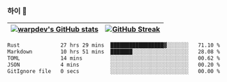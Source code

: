 
### 하이 👋
[![warpdev's GitHub stats](https://github-readme-stats.vercel.app/api?username=warpdev&show_icons=true&theme=vue-dark)](#) |[![GitHub Streak](https://github-readme-streak-stats.herokuapp.com/?user=warpdev&theme=dark)](#)
--- | --- |
<!--START_SECTION:waka-->

```txt
Rust             27 hrs 29 mins  █████████████████▓░░░░░░░   71.10 %
Markdown         10 hrs 51 mins  ███████░░░░░░░░░░░░░░░░░░   28.08 %
TOML             14 mins         ░░░░░░░░░░░░░░░░░░░░░░░░░   00.62 %
JSON             4 mins          ░░░░░░░░░░░░░░░░░░░░░░░░░   00.20 %
GitIgnore file   0 secs          ░░░░░░░░░░░░░░░░░░░░░░░░░   00.00 %
```

<!--END_SECTION:waka-->

<!--
**warpdev/warpdev** is a ✨ _special_ ✨ repository because its `README.md` (this file) appears on your GitHub profile.

Here are some ideas to get you started:

- 🔭 I’m currently working on ...
- 🌱 I’m currently learning ...
- 👯 I’m looking to collaborate on ...
- 🤔 I’m looking for help with ...
- 💬 Ask me about ...
- 📫 How to reach me: ...
- 😄 Pronouns: ...
- ⚡ Fun fact: ...
-->

